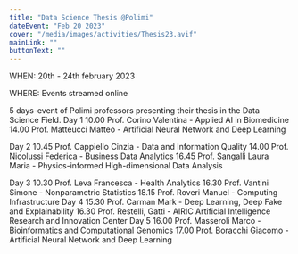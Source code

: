 ```yaml
---
title: "Data Science Thesis @Polimi"
dateEvent: "Feb 20 2023"
cover: "/media/images/activities/Thesis23.avif"
mainLink: ""
buttonText: ""
---
```


WHEN: 20th - 24th february 2023

WHERE: Events streamed online

5 days-event of Polimi professors presenting their thesis in the Data Science Field.
Day 1
10.00 Prof. Corino Valentina - Applied AI in Biomedicine
14.00 Prof. Matteucci Matteo - Artificial Neural Network and Deep Learning

Day 2
10.45 Prof. Cappiello Cinzia - Data and Information Quality
14.00 Prof. Nicolussi Federica - Business Data Analytics
16.45 Prof. Sangalli Laura Maria - Physics-informed High-dimensional Data Analysis

Day 3
10.30 Prof. Leva Francesca - Health Analytics
16.30 Prof. Vantini Simone - Nonparametric Statistics
18.15 Prof. Roveri Manuel - Computing Infrastructure
Day 4
15.30 Prof. Carman Mark - Deep Learning, Deep Fake and Explainability
16.30 Prof. Restelli, Gatti - AIRIC Artificial Intelligence Research and Innovation Center
Day 5
16.00 Prof. Masseroli Marco - Bioinformatics and Computational Genomics
17.00 Prof. Boracchi Giacomo - Artificial Neural Network and Deep Learning
